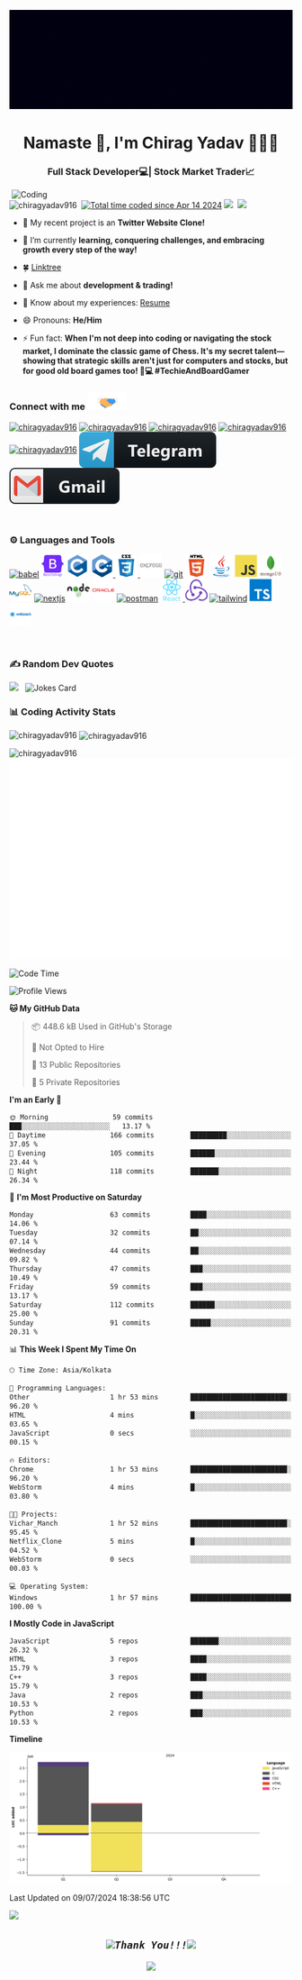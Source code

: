 ![logo](https://github.com/chiragyadav916/chiragyadav916/blob/main/ChiragYadavBannerVoilet-ezgif.com-resize.gif)
<h1 align="center">Namaste 🙏, I'm Chirag Yadav 👨🏻‍💻</h1>
<h3 align="center">Full Stack Developer💻| Stock Market Trader📈</h3>

<img align="right" alt="Coding" width="500" src="https://images-wixmp-ed30a86b8c4ca887773594c2.wixmp.com/f/c83c004e-1370-4756-88e5-4071de797088/dgdq8br-09cc7ad6-a021-47a5-b0e0-917b12b0f7a7.gif?token=eyJ0eXAiOiJKV1QiLCJhbGciOiJIUzI1NiJ9.eyJzdWIiOiJ1cm46YXBwOjdlMGQxODg5ODIyNjQzNzNhNWYwZDQxNWVhMGQyNmUwIiwiaXNzIjoidXJuOmFwcDo3ZTBkMTg4OTgyMjY0MzczYTVmMGQ0MTVlYTBkMjZlMCIsIm9iaiI6W1t7InBhdGgiOiJcL2ZcL2M4M2MwMDRlLTEzNzAtNDc1Ni04OGU1LTQwNzFkZTc5NzA4OFwvZGdkcThici0wOWNjN2FkNi1hMDIxLTQ3YTUtYjBlMC05MTdiMTJiMGY3YTcuZ2lmIn1dXSwiYXVkIjpbInVybjpzZXJ2aWNlOmZpbGUuZG93bmxvYWQiXX0.tqRMtE-b2QiI2nnefNxSDMJvZCcYqFmq2ccg_Xfzqb8">

<p align="left"> <img src="https://komarev.com/ghpvc/?username=chiragyadav916&label=Profile%20views&color=a910c4&style=plastic" alt="chiragyadav916" />&nbsp;
<a href="https://wakatime.com/@018edc89-1d35-4e90-b3f1-78262f20580f"><img src="https://wakatime.com/badge/user/018edc89-1d35-4e90-b3f1-78262f20580f.svg" alt="Total time coded since Apr 14 2024" /></a>&nbsp;<img src="https://img.shields.io/github/last-commit/chiragyadav916/chiragyadav916">&nbsp;&nbsp;<img src="https://github.com/chiragyadav916/chiragyadav916/actions/workflows/waka-readme.yml/badge.svg">
</p>

- 🏨 My recent project is an **Twitter Website Clone!**

- 🌱 I’m currently **learning, conquering challenges, and embracing growth every step of the way!**

- 🍀 [Linktree](https://linktr.ee/chiragyadav916)

- 💬 Ask me about **development & trading!**

- 📄 Know about my experiences: [Resume](https://drive.google.com/drive/folders/19mhQLwRNRiZJgRHueHA4Wq02Lxi-Qzhe?usp=drive_link)
-  😄 Pronouns: **He/Him**

- ⚡ Fun fact: **When I'm not deep into coding or navigating the stock market, I dominate the classic game of Chess. It's my secret talent—showing that strategic skills aren't just for computers and stocks, but for good old board games too! 🚀💻 #TechieAndBoardGamer**


<h3 align="left">Connect with me <img src="svg/Handshake.gif" height="32px" style="max-width:100%;"></h3>
<p align="left">
<a href="https://linkedin.com/in/chiragyadav916" target="blank"><img align="center" src="https://raw.githubusercontent.com/rahuldkjain/github-profile-readme-generator/master/src/images/icons/Social/linked-in-alt.svg" alt="chiragyadav916" height="30" width="40" /></a>
<a href="https://codeforces.com/profile/chiragyadav916" target="blank"><img align="center" src="https://raw.githubusercontent.com/rahuldkjain/github-profile-readme-generator/master/src/images/icons/Social/codeforces.svg" alt="chiragyadav916" height="30" width="40" /></a>
<a href="https://www.leetcode.com/chiragyadav916" target="blank"><img align="center" src="https://raw.githubusercontent.com/rahuldkjain/github-profile-readme-generator/master/src/images/icons/Social/leet-code.svg" alt="chiragyadav916" height="30" width="40" /></a>
<a href="https://auth.geeksforgeeks.org/user/chiragyadav916" target="blank"><img align="center" src="https://raw.githubusercontent.com/rahuldkjain/github-profile-readme-generator/master/src/images/icons/Social/geeks-for-geeks.svg" alt="chiragyadav916" height="30" width="40" /></a>
<a href="https://www.codechef.com/users/chiragyadav916" target="blank"><img align="center" src="https://cdn.jsdelivr.net/npm/simple-icons@3.1.0/icons/codechef.svg" alt="chiragyadav916" height="30" width="40" /></a>
  <a href="https://t.me/chiragyadav916"><img align="center" src="svg/social/telegram.svg" alt="chiragyadav916"></a>
  <a href="mailto:chiragyadav916@gmail.com"><img align="center" src="svg/social/gmail.svg" alt="chiragyadav916"></a>
</p>


<br>

### ⚙ Languages and Tools  
<p align="left"> <a href="https://babeljs.io/" target="_blank" rel="noreferrer"> <img src="https://www.vectorlogo.zone/logos/babeljs/babeljs-icon.svg" alt="babel" width="40" height="40"/></a> <a href="https://getbootstrap.com" target="_blank" rel="noreferrer"><img src="https://raw.githubusercontent.com/devicons/devicon/master/icons/bootstrap/bootstrap-plain-wordmark.svg" alt="bootstrap" width="40" height="40"/></a> <a href="https://www.cprogramming.com/" target="_blank" rel="noreferrer"><img src="https://raw.githubusercontent.com/devicons/devicon/master/icons/c/c-original.svg" alt="c" width="40" height="40"/></a> <a href="https://www.w3schools.com/cpp/" target="_blank" rel="noreferrer"> <img src="https://raw.githubusercontent.com/devicons/devicon/master/icons/cplusplus/cplusplus-original.svg" alt="cplusplus" width="40" height="40"/></a><a href="https://www.w3schools.com/css/" target="_blank" rel="noreferrer"> <img src="https://raw.githubusercontent.com/devicons/devicon/master/icons/css3/css3-original-wordmark.svg" alt="css3" width="40" height="40"/></a><a href="https://expressjs.com" target="_blank" rel="noreferrer"> <img src="https://raw.githubusercontent.com/devicons/devicon/master/icons/express/express-original-wordmark.svg" alt="express" width="40" height="40"/></a> <a href="https://git-scm.com/" target="_blank" rel="noreferrer"> <img src="https://www.vectorlogo.zone/logos/git-scm/git-scm-icon.svg" alt="git" width="40" height="40"/></a> <a href="https://www.w3.org/html/" target="_blank" rel="noreferrer"> <img src="https://raw.githubusercontent.com/devicons/devicon/master/icons/html5/html5-original-wordmark.svg" alt="html5" width="40" height="40"/></a> <a href="https://www.java.com" target="_blank" rel="noreferrer"> <img src="https://raw.githubusercontent.com/devicons/devicon/master/icons/java/java-original.svg" alt="java" width="40" height="40"/></a> <a href="https://developer.mozilla.org/en-US/docs/Web/JavaScript" target="_blank" rel="noreferrer"> <img src="https://raw.githubusercontent.com/devicons/devicon/master/icons/javascript/javascript-original.svg" alt="javascript" width="40" height="40"/></a> <a href="https://www.mongodb.com/" target="_blank" rel="noreferrer"> <img src="https://raw.githubusercontent.com/devicons/devicon/master/icons/mongodb/mongodb-original-wordmark.svg" alt="mongodb" width="40" height="40"/></a> <a href="https://www.mysql.com/" target="_blank" rel="noreferrer"> <img src="https://raw.githubusercontent.com/devicons/devicon/master/icons/mysql/mysql-original-wordmark.svg" alt="mysql" width="40" height="40"/></a> <a href="https://nextjs.org/" target="_blank" rel="noreferrer"> <img src="https://cdn.worldvectorlogo.com/logos/nextjs-2.svg" alt="nextjs" width="40" height="40"/></a> <a href="https://nodejs.org" target="_blank" rel="noreferrer"> <img src="https://raw.githubusercontent.com/devicons/devicon/master/icons/nodejs/nodejs-original-wordmark.svg" alt="nodejs" width="40" height="40"/></a> <a href="https://www.oracle.com/" target="_blank" rel="noreferrer"> <img src="https://raw.githubusercontent.com/devicons/devicon/master/icons/oracle/oracle-original.svg" alt="oracle" width="40" height="40"/></a> <a href="https://postman.com" target="_blank" rel="noreferrer"> <img src="https://www.vectorlogo.zone/logos/getpostman/getpostman-icon.svg" alt="postman" width="40" height="40"/></a> <a href="https://reactjs.org/" target="_blank" rel="noreferrer"> <img src="https://raw.githubusercontent.com/devicons/devicon/master/icons/react/react-original-wordmark.svg" alt="react" width="40" height="40"/></a><a href="https://redux.js.org" target="_blank" rel="noreferrer"> <img src="https://raw.githubusercontent.com/devicons/devicon/master/icons/redux/redux-original.svg" alt="redux" width="40" height="40"/></a> <a href="https://tailwindcss.com/" target="_blank" rel="noreferrer"> <img src="https://www.vectorlogo.zone/logos/tailwindcss/tailwindcss-icon.svg" alt="tailwind" width="40" height="40"/></a> <a href="https://www.typescriptlang.org/" target="_blank" rel="noreferrer"> <img src="https://raw.githubusercontent.com/devicons/devicon/master/icons/typescript/typescript-original.svg" alt="typescript" width="40" height="40"/></a> <a href="https://webpack.js.org" target="_blank" rel="noreferrer"> <img src="https://raw.githubusercontent.com/devicons/devicon/d00d0969292a6569d45b06d3f350f463a0107b0d/icons/webpack/webpack-original-wordmark.svg" alt="webpack" width="40" height="40"/></a> </p>
</br>

### ✍️ Random Dev Quotes
![](https://quotes-github-readme.vercel.app/api?type=horizontal&theme=radical) &nbsp; ![Jokes Card](https://readme-jokes.vercel.app/api?hideBorder&theme=radical)


### 📊 Coding Activity Stats

<p><img align="left" src="https://github-readme-stats.vercel.app/api/top-langs?username=chiragyadav916&show_icons=true&theme=radical&title_color=a910c4&locale=en&layout=compact" alt="chiragyadav916" /></p>

<p>&nbsp;<img align="center" src="https://github-readme-stats.vercel.app/api?username=chiragyadav916&show_icons=true&theme=radical&title_color=a910c4&cache_seconds=0&locale=en" alt="chiragyadav916" /></p>

<p><img align="left" src="https://github-readme-streak-stats.herokuapp.com/?user=chiragyadav916&theme=dark" alt="chiragyadav916" /></p>

<!--<p>
    <img align="center" src="https://wakatime.com/share/@chiragyadav916/d08db4d0-83fe-4bc9-a29e-546d34d24458.svg" alt="chiragyadav916" width="full" height="340" />

  
</p>-->

</p>




<p >

 <!--<img align="center" src="https://wakatime.com/share/@chiragyadav916/beac11bb-9a3c-45c0-8964-9ea5782c651e.svg" alt="chiragyadav916" width="full" height="200" />
&nbsp;-->
 
  <!--<img src="https://github-readme-stats.vercel.app/api/wakatime?username=chiragyadav916&layout=compact&langs_count=6" alt="Wakatime Weekly Coding Activity Languages"/>-->
  <!--<b>&#128200; Competitive Programming</b>-->
<p float="left">
<!--<img height="273em" src="https://leetcard.jacoblin.cool/chiragyadav916?theme=dark&font=Karma&ext=contest" />-->

  <a href="https://codeforces.com/profile/chiragyadav916">
    <img src="https://raw.githubusercontent.com/chiragyadav916/cf-stats/main/output/light_card.svg#gh-dark-mode-only" />
  </a>
  
</p>

<!--START_SECTION:waka-->
![Code Time](http://img.shields.io/badge/Code%20Time-90%20hrs%2036%20mins-blue)

![Profile Views](http://img.shields.io/badge/Profile%20Views-0-blue)

**🐱 My GitHub Data** 

> 📦 448.6 kB Used in GitHub's Storage 
 > 
> 🚫 Not Opted to Hire
 > 
> 📜 13 Public Repositories 
 > 
> 🔑 5 Private Repositories 
 > 
**I'm an Early 🐤** 

```text
🌞 Morning                59 commits          ███░░░░░░░░░░░░░░░░░░░░░░   13.17 % 
🌆 Daytime                166 commits         █████████░░░░░░░░░░░░░░░░   37.05 % 
🌃 Evening                105 commits         ██████░░░░░░░░░░░░░░░░░░░   23.44 % 
🌙 Night                  118 commits         ███████░░░░░░░░░░░░░░░░░░   26.34 % 
```
📅 **I'm Most Productive on Saturday** 

```text
Monday                   63 commits          ████░░░░░░░░░░░░░░░░░░░░░   14.06 % 
Tuesday                  32 commits          ██░░░░░░░░░░░░░░░░░░░░░░░   07.14 % 
Wednesday                44 commits          ██░░░░░░░░░░░░░░░░░░░░░░░   09.82 % 
Thursday                 47 commits          ███░░░░░░░░░░░░░░░░░░░░░░   10.49 % 
Friday                   59 commits          ███░░░░░░░░░░░░░░░░░░░░░░   13.17 % 
Saturday                 112 commits         ██████░░░░░░░░░░░░░░░░░░░   25.00 % 
Sunday                   91 commits          █████░░░░░░░░░░░░░░░░░░░░   20.31 % 
```


📊 **This Week I Spent My Time On** 

```text
🕑︎ Time Zone: Asia/Kolkata

💬 Programming Languages: 
Other                    1 hr 53 mins        ████████████████████████░   96.20 % 
HTML                     4 mins              █░░░░░░░░░░░░░░░░░░░░░░░░   03.65 % 
JavaScript               0 secs              ░░░░░░░░░░░░░░░░░░░░░░░░░   00.15 % 

🔥 Editors: 
Chrome                   1 hr 53 mins        ████████████████████████░   96.20 % 
WebStorm                 4 mins              █░░░░░░░░░░░░░░░░░░░░░░░░   03.80 % 

🐱‍💻 Projects: 
Vichar_Manch             1 hr 52 mins        ████████████████████████░   95.45 % 
Netflix_Clone            5 mins              █░░░░░░░░░░░░░░░░░░░░░░░░   04.52 % 
WebStorm                 0 secs              ░░░░░░░░░░░░░░░░░░░░░░░░░   00.03 % 

💻 Operating System: 
Windows                  1 hr 57 mins        █████████████████████████   100.00 % 
```

**I Mostly Code in JavaScript** 

```text
JavaScript               5 repos             ███████░░░░░░░░░░░░░░░░░░   26.32 % 
HTML                     3 repos             ████░░░░░░░░░░░░░░░░░░░░░   15.79 % 
C++                      3 repos             ████░░░░░░░░░░░░░░░░░░░░░   15.79 % 
Java                     2 repos             ███░░░░░░░░░░░░░░░░░░░░░░   10.53 % 
Python                   2 repos             ███░░░░░░░░░░░░░░░░░░░░░░   10.53 % 
```



**Timeline**

![Lines of Code chart](https://raw.githubusercontent.com/chiragyadav916/chiragyadav916/main/assets/bar_graph.png)


 Last Updated on 09/07/2024 18:38:56 UTC
<!--END_SECTION:waka-->

  

![](https://readme-typing-svg.demolab.com/?duration=7000&lines=Show+❤️+by+starring+repositories!)



<h2 align="center"><img src="https://media.giphy.com/media/LnQjpWaON8nhr21vNW/giphy.gif" width="60"><code><em>Thank You!!!</em></code><img src="https://raw.githubusercontent.com/innng/innng/master/assets/kyubey.gif" height="40" />
</h2>
<p align="center">
  <img src="https://capsule-render.vercel.app/api?type=waving&color=gradient&height=60&section=footer"/>
</p>
